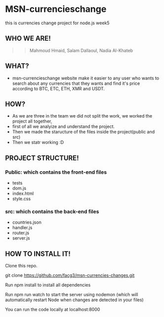 # MSN-currencieschange
this is currencies change project for node.js week5


## WHO WE ARE!

>> Mahmoud Hmaid, Salam Dallaoul, Nadia Al-Khateb

## WHAT?

* msn-currencieschange website make it easier to any user who wants to search about any currencies that they wants and find it's price according to  BTC, ETC, ETH, XMR and USDT.

## HOW?

- As we are three in the team we did not split the work, we worked the project all together,
- first of all we analyize and understand the project.
- Then we made the staructure of the files inside the project(public and src)
- Then we statr working :D

## PROJECT STRUCTURE!

### Public: which contains the front-end files
* tests
* dom.js
* index.html
* style.css
### src: which contains the back-end files
* countries.json
* handler.js
* router.js
* server.js

## HOW TO INSTALL IT!

Clone this repo.

git clone https://github.com/facg3/msn-currencies-changes.git

Run npm install to install all dependencies

Run npm run watch to start the server using nodemon (which will automatically restart Node when changes are detected in your files)

You can run the code locally at localhost:8000
